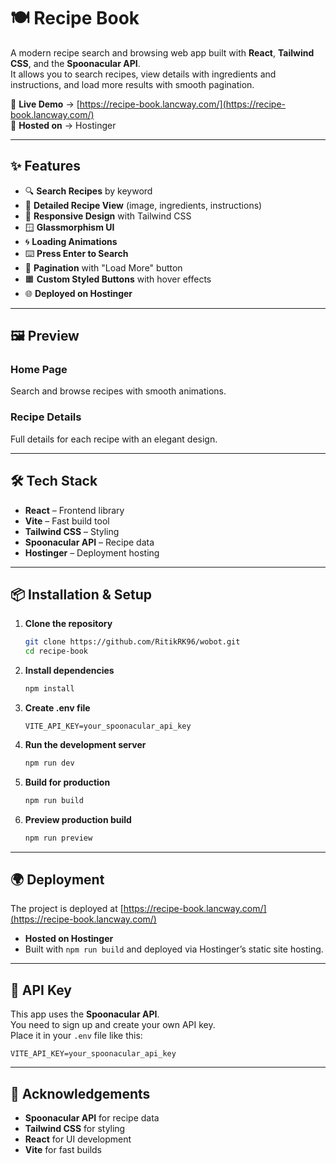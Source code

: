 # 🍽️ Recipe Book

A modern recipe search and browsing web app built with **React**, **Tailwind CSS**, and the **Spoonacular API**.  
It allows you to search recipes, view details with ingredients and instructions, and load more results with smooth pagination.

🔗 **Live Demo** → [https://recipe-book.lancway.com/](https://recipe-book.lancway.com/)  
📡 **Hosted on** → Hostinger

---

## ✨ Features

- 🔍 **Search Recipes** by keyword
- 📄 **Detailed Recipe View** (image, ingredients, instructions)
- 📱 **Responsive Design** with Tailwind CSS
- 🪟 **Glassmorphism UI**
- 🌀 **Loading Animations**
- ⌨️ **Press Enter to Search**
- 📜 **Pagination** with "Load More" button
- 🟧 **Custom Styled Buttons** with hover effects
- 🌐 **Deployed on Hostinger**

---

## 🖼️ Preview

### Home Page
Search and browse recipes with smooth animations.

### Recipe Details
Full details for each recipe with an elegant design.

---

## 🛠️ Tech Stack

- **React** – Frontend library
- **Vite** – Fast build tool
- **Tailwind CSS** – Styling
- **Spoonacular API** – Recipe data
- **Hostinger** – Deployment hosting

---

## 📦 Installation & Setup

1. **Clone the repository**
   ```bash
   git clone https://github.com/RitikRK96/wobot.git
   cd recipe-book
   ```

2. **Install dependencies**
   ```bash
   npm install
   ```

3. **Create .env file**
   ```env
   VITE_API_KEY=your_spoonacular_api_key
   ```

4. **Run the development server**
   ```bash
   npm run dev
   ```

5. **Build for production**
   ```bash
   npm run build
   ```

6. **Preview production build**
   ```bash
   npm run preview
   ```

---

## 🌍 Deployment

The project is deployed at [https://recipe-book.lancway.com/](https://recipe-book.lancway.com/)

- **Hosted on Hostinger**
- Built with `npm run build` and deployed via Hostinger’s static site hosting.

---

## 🔑 API Key

This app uses the **Spoonacular API**.  
You need to sign up and create your own API key.  
Place it in your `.env` file like this:

```env
VITE_API_KEY=your_spoonacular_api_key
```

---


## 🙌 Acknowledgements

- **Spoonacular API** for recipe data
- **Tailwind CSS** for styling
- **React** for UI development
- **Vite** for fast builds